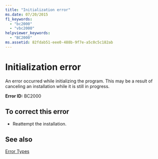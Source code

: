 ```yaml
---
title: "Initialization error"
ms.date: 07/20/2015
f1_keywords: 
  - "bc2000"
  - "vbc2000"
helpviewer_keywords: 
  - "BC2000"
ms.assetid: 82fdab51-eee0-488b-9f7e-a5c0c5c182ab
---
```

# Initialization error
An error occurred while initializing the program. This may be a result of canceling an installation while it is still in progress.  
  
 **Error ID:** BC2000  
  
## To correct this error  
  
-   Reattempt the installation.  
  
## See also
 [Error Types](../../visual-basic/programming-guide/language-features/error-types.md)
